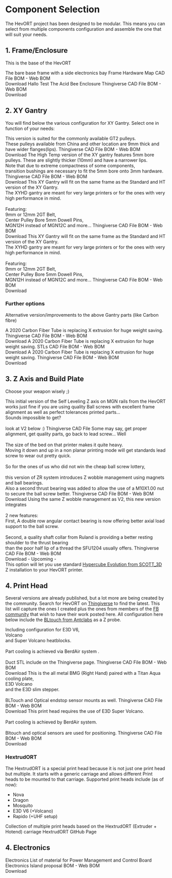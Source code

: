 # Component Selection

The HevORT project has been designed to be modular. This means you can select from multiple components configuration and assemble the one that will suit your needs.

## 1. Frame/Enclosure
This is the base of the HevORT

<grid v-bind:config="{gridTemplateColumns: '1fr 1fr'}">
  <item title="Frame" image="docs/assets/images/components/FrameThumb.png">
    <description slot="description">
      The bare base frame with a side electronics bay
    </description>
    <buttons slot="buttons">
      <item-button url="https://a360.co/3dCjsfY">Frame Hardware Map</item-button>
      <item-button url="https://a360.co/2xUD9B9">CAD File</item-button>
      <item-button url="bom/BOM_Frame_ElecExt.htm">BOM - Web</item-button>
      <item-button icon="fa fa-download" url="bom/BOM_Frame_ElecExt.xlsx">BOM<br>Download</item-button>
    </buttons>
    <tags slot="tags">
        <item-tag>Hallo</item-tag>
        <item-tag>Test</item-tag>
    </tags>
  </item>
  <item title="Enclosure" image="docs/assets/images/components/AcidBeeThumb.png">
    <description slot="description">
      The Acid Bee Enclosure
    </description>
    <buttons slot="buttons">
      <item-button url="https://www.thingiverse.com/thing:5188673">Thingiverse</item-button>
      <item-button url="https://a360.co/3HD6rlY">CAD File</item-button>
      <item-button url="bom/BOM_Enclosure_AcidBee.htm">BOM - Web</item-button>
      <item-button icon="fa fa-download" url="bom/BOM_Enclosure_AcidBee.xlsx">BOM<br>Download</item-button>
    </buttons>
  </item>
</grid>

## 2. XY Gantry
You will find below the various configuration for XY Gantry.  Select one in function of your needs:

<grid>
  <item title="Standard XY" image="docs/assets/images/components/XYThumb.png">
    <description slot="description">
      This version is suited for the commonly available GT2 pulleys.
      <br>These pulleys available from China and other location are 9mm thick and have wider flanges(lips).
    </description>
    <buttons slot="buttons">
      <item-button url="https://www.thingiverse.com/thing:4184477">Thingiverse</item-button>
      <item-button url="https://a360.co/2UEaOHa">CAD File</item-button>
      <item-button url="bom/BOM_XY_STD.htm">BOM - Web</item-button>
      <item-button icon="fa fa-download" url="bom/BOM_XY_STD.xlsx">BOM<br>Download</item-button>
    </buttons>
  </item>
  <item title="(HT) XY High Temp" image="docs/assets/images/components/XYHTThumb.png">
    <description slot="description">
      The High Temp version of the XY gantry features 5mm bore pulleys. These are slightly thicker (10mm) and have a
      narrower lips.
      <br>Note that due to extreme compactness of some components,
      <br>transition bushings are necessary to fit the 5mm bore onto 3mm hardware.
    </description>
    <buttons slot="buttons">
      <item-button url="https://www.thingiverse.com/thing:4402495">Thingiverse</item-button>
      <item-button url="https://a360.co/3ABEubX">CAD File</item-button>
      <item-button url="bom/BOM_XYHT.htm">BOM - Web</item-button>
      <item-button icon="fa fa-download" url="bom/BOM_XYHT.xlsx">BOM<br>Download</item-button>
    </buttons>
  </item>
  <item title="(HD9) XY Heavy Duty 9mm" image="docs/assets/images/components/XYHD9Thumb.png">
    <description slot="description">
      This XY Gantry will fit on the same frame as the Standard and HT version of the XY Gantry.
      <br>The XYHD gantry are meant for very large printers or for the ones with very high performance in mind.
      <br><br>Featuring:
      <br>9mm or 12mm 2GT Belt,
      <br>Center Pulley Bore 5mm Dowell Pins,
      <br>MGN12H instead of MGN12C and more...
    </description>
    <buttons slot="buttons">
      <item-button url="https://www.thingiverse.com/thing:4629715">Thingiverse</item-button>
      <item-button url="https://a360.co/35p2MH0">CAD File</item-button>
      <item-button url="bom/BOM_XYHD9.htm">BOM - Web</item-button>
      <item-button icon="fa fa-download" url="bom/BOM_XYHD9.xlsx">BOM<br>Download</item-button>
    </buttons>
  </item>
  <item title="(HD12) XY Heavy Duty 12mm" image="docs/assets/images/components/XYHD12Thumb.png">
    <description slot="description">
      This XY Gantry will fit on the same frame as the Standard and HT version of the XY Gantry.
      <br>The XYHD gantry are meant for very large printers or for the ones with very high performance in mind.
      <br><br>Featuring:
      <br>9mm or 12mm 2GT Belt,
      <br>Center Pulley Bore 5mm Dowell Pins,
      <br>MGN12H instead of MGN12C and more...
    </description>
    <buttons slot="buttons">
      <item-button url="https://www.thingiverse.com/thing:4625509">Thingiverse</item-button>
      <item-button url="https://a360.co/3dxzysP">CAD File</item-button>
      <item-button url="bom/BOM_XYHD12.htm">BOM - Web</item-button>
      <item-button icon="fa fa-download" url="bom/BOM_XYHD12.xlsx">BOM<br>Download</item-button>
    </buttons>
  </item>
</grid>

### Further options
Alternative version/improvements to the above Gantry parts (like Carbon fibre)

<grid>
  <item title="(XYHT) MGN9 Carbon Fiber X-Axis" image="docs/assets/images/components/OPTION_XYHT_CFX_MGN9_Thumb.jpg">
    <description slot="description">
      A 2020 Carbon Fiber Tube is replacing X extrusion for huge weight saving.
    </description>
    <buttons slot="buttons">
      <item-button url="https://www.thingiverse.com/thing:4880808">Thingiverse</item-button>
      <item-button url="https://a360.co/3z3ofD8">CAD File</item-button>
      <item-button url="bom/Option_XYHT_CFX_MGN9.htm">BOM - Web</item-button>
      <item-button icon="fa fa-download" url="bom/Option_XYHT_CFX_MGN9.xlsx">BOM<br>Download</item-button>
    </buttons>
  </item>
  <item title="(HD9) MGN9 Carbon Fiber X-Axis" image="docs/assets/images/components/OPTION_HD9_CFX_MGN9_Thumb.jpg">
    <description slot="description">
      A 2020 Carbon Fiber Tube is replacing X extrusion for huge weight saving.
    </description>
    <buttons slot="buttons">
      <item-button url="https://github.com/MirageC79/HevORT/tree/master/files/STL/HD9/Option_HD9_CFx">STLs</item-button>
      <item-button url="https://a360.co/3ttC8sp">CAD File</item-button>
      <item-button url="bom/Option_HD9_CFx_MGN9.htm">BOM - Web</item-button>
      <item-button icon="fa fa-download" url="bom/Option_HD9_CFx_MGN9.xlsx">BOM<br>Download</item-button>
    </buttons>
  </item>
  <item title="(HD12) MGN9 Carbon Fiber X-Axis" image="docs/assets/images/components/OPTION_HD12_CFX_MGN9_Thumb.jpg">
    <description slot="description">
      A 2020 Carbon Fiber Tube is replacing X extrusion for huge weight saving.
    </description>
    <buttons slot="buttons">
      <item-button url="https://www.thingiverse.com/thing:4886459">Thingiverse</item-button>
      <item-button url="https://a360.co/3gqVqt4">CAD File</item-button>
      <item-button url="bom/Option_HD12_CFx_MGN9.htm">BOM - Web</item-button>
      <item-button icon="fa fa-download" url="bom/Option_HD12_CFx_MGN9.xlsx">BOM<br>Download</item-button>
    </buttons>
  </item>
</grid>

## 3. Z Axis and Build Plate
Choose your weapon wisely ;)

<grid>
  <item title="ZR" image="docs/assets/images/components/ZRThumb.png" status="Retired">
    <description slot="description">
      This initial version of the Self Leveling Z axis on MGN rails from the HevORT
      <br>works just fine if you are using quality Ball screws with excellent frame alignment as well as perfect
      tolerances printed parts...
      <br>Sounds impossible to get?
      <br><br>look at V2 below :)
    </description>
    <buttons slot="buttons">
      <item-button url="https://www.thingiverse.com/thing:4184059">Thingiverse</item-button>
      <item-button url="https://a360.co/3gweJiw">CAD File</item-button>
    </buttons>
  </item>
  <item title="ZR V2 (Wobble wings)" image="docs/assets/images/components/ZRV2Thumb.png">
    <description slot="description">
      Some may say, get proper alignment, get quality parts, go back to lead screw... Well
      <br><br>The size of the bed on that printer makes it quite heavy.
      <br>Moving it down and up in a non planar printing mode will get standards lead screw to wear out pretty quick.
      <br><br>So for the ones of us who did not win the cheap ball screw lottery,
      <br><br>this version of ZR system introduces Z wobble management using magnets and ball bearings.
      <br>Also a second thrust bearing was added to allow the use of a M10X1.00 nut to secure the ball screw better.
    </description>
    <buttons slot="buttons">
      <item-button url="https://www.thingiverse.com/thing:4387638">Thingiverse</item-button>
      <item-button url="https://a360.co/3gweJiw">CAD File</item-button>
      <item-button url="bom/BOM_ZR_V2.htm">BOM - Web</item-button>
      <item-button icon="fa fa-download" url="bom/BOM_ZR_V2.xlsx">BOM<br>Download</item-button>
    </buttons>
  </item>
  <item title="ZR V2.5" image="docs/assets/images/components/ZR_V2.5_Thumb.jpg">
    <description slot="description">
      Using the same Z wobble management as V2, this new version integrates
      <br><br>2 new features:<br>First, A double row angular contact bearing is now offering better axial load support to
      the ball screw.
      <br><br>Second, a quality shaft collar from Ruland is providing a better resting shoulder to the thrust bearing
      <br>than the poor half lip of a thread the SFU1204 usually offers.
    </description>
    <buttons slot="buttons">
      <item-button url="https://www.thingiverse.com/thing:4723500">Thingiverse</item-button>
      <item-button url="https://a360.co/3bSwQzF">CAD File</item-button>
      <item-button url="bom/BOM_ZR_V2.5.htm">BOM - Web</item-button>
      <item-button icon="fa fa-download" url="bom/BOM_ZR_V2.5.xlsx">BOM<br>Download</item-button>
    </buttons>
  </item>
  <item title="HyperCube Evolution Z Adapters" image="" status="TBD">
    <description slot="description">
      - Upcoming -
      <br>This option will let you use standard <a href="https://www.thingiverse.com/thing:2254103">Hypercube Evolution
      from SCOTT_3D</a>
      <br>Z installation to your HevORT printer.
    </description>
  </item>
</grid>

## 4. Print Head
Several versions are already published, but a lot more are being created by the community.
Search for HevORT on [Thingiverse](https://www.thingiverse.com/) to find the latest.
This list will capture the ones I created plus the ones from members of the [FB community](https://www.facebook.com/groups/hevort/) that wish to have their work posted here.
All configuration here below include the [BLtouch from Antclabs](https://www.antclabs.com/bltouch) as a Z probe.

<grid>
  <item title="E3D Hemera" image="docs/assets/images/components/HemeraThumb.png">
    <description slot="description">
      Including configuration for E3D V6,
      <br>Volcano
      <br>and Super Volcano heatblocks.
      <br><br>Part cooling is achieved via BerdAir system
      .<br><br>Duct STL include on the Thingiverse page.
    </description>
    <buttons slot="buttons">
      <item-button url="https://www.thingiverse.com/thing:4238471">Thingiverse</item-button>
      <item-button url="https://a360.co/2U1i6ob">CAD File</item-button>
      <item-button url="bom/BOM_X_Hemera.htm">BOM - Web</item-button>
      <item-button icon="fa fa-download" url="bom/BOM_X_Hemera.xlsx">BOM<br>Download</item-button>
    </buttons>
  </item>
  <item title="BMG/Titan Aqua" image="docs/assets/images/components/BMGAquaThumb.png">
    <description slot="description">
      This is the all metal BMG (Right Hand) paired with a Titan Aqua cooling plate,
      <br>E3D Volcano
      <br>and the E3D slim stepper.
      <br><br>BLTouch and Optical endstop sensor mounts as well.
    </description>
    <buttons slot="buttons">
      <item-button url="https://www.thingiverse.com/thing:4411289">Thingiverse</item-button>
      <item-button url="https://a360.co/3fY7MFT">CAD File</item-button>
      <item-button url="bom/BOM_BMGAqua.htm">BOM - Web</item-button>
      <item-button icon="fa fa-download" url="bom/BOM_BMGAqua.xlsx">BOM<br>Download</item-button>
    </buttons>
  </item>
  <item title="E3D Hemera Top Mounted and SuperVolcano" image="docs/assets/images/components/HemeraTopMountThumb.png">
    <description slot="description">
      This print head requires the use of E3D Super Volcano.
      <br><br>Part cooling is achieved by BerdAir system.
      <br><br>Bltouch and optical sensors are used for positioning.
    </description>
    <buttons slot="buttons">
      <item-button url="https://www.thingiverse.com/thing:4556554">Thingiverse</item-button>
      <item-button url="https://a360.co/39ryl4z">CAD File</item-button>
      <item-button url="bom/BOM_X_HemeraTopMount.htm">BOM - Web</item-button>
      <item-button icon="fa fa-download" url="bom/BOM_X_HemeraTopMount.xlsx">BOM<br>Download</item-button>
    </buttons>
  </item>
</grid>

### HextrudORT

The HextrudORT is a special print head because it is not just one print head but multiple.
It starts with a generic carriage and allows different Print heads to be mounted to that carriage.
Supported print heads include (as of now):
* Nova
* Dragon
* Mosquito
* E3D V6 (+Volcano)
* Rapido (+UHF setup)

<grid v-bind:config="{gridTemplateColumns: '1fr 1fr'}">
  <item title="HextrudORT" image="docs/assets/images/components/HextrudORT_CoverThumb.jpg">
    <description slot="description">
      Collection of multiple print heads based on the HextrudORT (Extruder + Hotend) carriage
    </description>
    <buttons slot="buttons">
      <item-button url="https://miragec79.github.io/HextrudORT">HextrudORT GitHub Page</item-button>
    </buttons>
  </item>
</grid>

## 4. Electronics

<grid v-bind:config="{gridTemplateColumns: '1fr 1fr'}">
  <item title="Electronics" image="docs/assets/images/components/ElectronicsThumb.jpg">
    <description slot="description">
      Electronics List of material for Power Management and Control Board
    </description>
    <buttons slot="buttons">
      <item-button url="https://www.thingiverse.com/thing:3953165">Electronics Island proposal</item-button>
      <item-button url="bom/BOM_Electronics.htm">BOM - Web</item-button>
      <item-button icon="fa fa-download" url="bom/BOM_Electronics.xlsx">BOM<br>Download</item-button>
    </buttons>
  </item>
</grid>